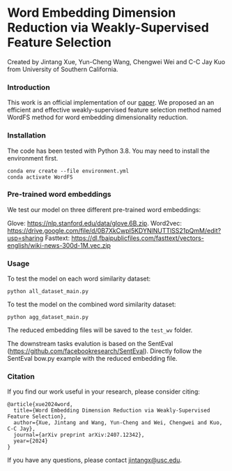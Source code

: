 # Word Embedding Dimension Reduction via Weakly-Supervised Feature Selection
Created by Jintang Xue, Yun-Cheng Wang, Chengwei Wei and C-C Jay Kuo from University of Southern California.

### Introduction
This work is an official implementation of our [paper](https://arxiv.org/abs/2407.12342). We proposed an an efficient and effective weakly-supervised feature selection method named WordFS method for word embedding dimensionality reduction.
    
### Installation

The code has been tested with Python 3.8. You may need to install the environment first.

```shell
conda env create --file environment.yml
conda activate WordFS
```

### Pre-trained word embeddings

We test our model on three different pre-trained word embeddings: 

Glove: https://nlp.stanford.edu/data/glove.6B.zip.
Word2vec: https://drive.google.com/file/d/0B7XkCwpI5KDYNlNUTTlSS21pQmM/edit?usp=sharing
Fasttext: https://dl.fbaipublicfiles.com/fasttext/vectors-english/wiki-news-300d-1M.vec.zip

### Usage
To test the model on each word similarity dataset:

    python all_dataset_main.py

To test the model on the combined word similarity dataset:

    python agg_dataset_main.py

The reduced embedding files will be saved to the ```test_wv``` folder.

The downstream tasks evalution is based on the SentEval (https://github.com/facebookresearch/SentEval). Directly follow the SentEval bow.py example with the reduced embedding file.

### Citation
If you find our work useful in your research, please consider citing:

    @article{xue2024word,
      title={Word Embedding Dimension Reduction via Weakly-Supervised Feature Selection},
      author={Xue, Jintang and Wang, Yun-Cheng and Wei, Chengwei and Kuo, C-C Jay},
      journal={arXiv preprint arXiv:2407.12342},
      year={2024}
    }

If you have any questions, please contact jintangx@usc.edu.

